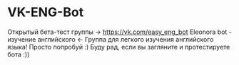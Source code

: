 # VK-ENG-Bot
Открытый бета-тест группы -> https://vk.com/easy_eng_bot
Eleonora bot - изучение английского <- Группа для легкого изучения английского языка! Просто попробуй :)
Буду рад, если вы загляните и протестируете бота :))
